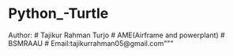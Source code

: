 # Python_-Turtle
<p> Author: 
#  Tajikur Rahman Turjo
#  AME(Airframe and powerplant)
#  BSMRAAU
#  Email:tajikurrahman05@gmail.com"""</p>